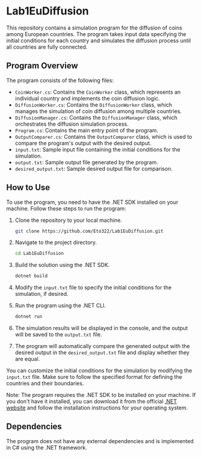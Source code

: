 # Lab1EuDiffusion

This repository contains a simulation program for the diffusion of coins among European countries. The program takes input data specifying the initial conditions for each country and simulates the diffusion process until all countries are fully connected.

## Program Overview

The program consists of the following files:

- `CoinWorker.cs`: Contains the `CoinWorker` class, which represents an individual country and implements the coin diffusion logic.
- `DiffusionWorker.cs`: Contains the `DiffusionWorker` class, which manages the simulation of coin diffusion among multiple countries.
- `DiffusionManager.cs`: Contains the `DiffusionManager` class, which orchestrates the diffusion simulation process.
- `Program.cs`: Contains the main entry point of the program.
- `OutputComparer.cs`: Contains the `OutputComparer` class, which is used to compare the program's output with the desired output.
- `input.txt`: Sample input file containing the initial conditions for the simulation.
- `output.txt`: Sample output file generated by the program.
- `desired_output.txt`: Sample desired output file for comparison.



## How to Use

To use the program, you need to have the .NET SDK installed on your machine. Follow these steps to run the program:

1. Clone the repository to your local machine.
   ```bash
   git clone https://github.com/Eto322/Lab1EuDiffusion.git
   ```

2. Navigate to the project directory.
   ```bash
   cd Lab1EuDiffusion
   ```

3. Build the solution using the .NET SDK.
   ```bash
   dotnet build
   ```

4. Modify the `input.txt` file to specify the initial conditions for the simulation, if desired.

5. Run the program using the .NET CLI.
   ```bash
   dotnet run
   ```

6. The simulation results will be displayed in the console, and the output will be saved to the `output.txt` file.

7. The program will automatically compare the generated output with the desired output in the `desired_output.txt` file and display whether they are equal.

You can customize the initial conditions for the simulation by modifying the `input.txt` file. Make sure to follow the specified format for defining the countries and their boundaries.

Note: The program requires the .NET SDK to be installed on your machine. If you don't have it installed, you can download it from the official [.NET website](https://dotnet.microsoft.com/download) and follow the installation instructions for your operating system.

## Dependencies

The program does not have any external dependencies and is implemented in C# using the .NET framework.
```
